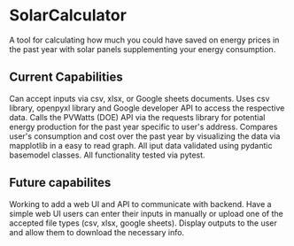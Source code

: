 # SolarCalculator
A tool for calculating how much you could have saved on energy prices in the past year with solar panels supplementing your energy consumption.

## Current Capabilities
Can accept inputs via csv, xlsx, or Google sheets documents.
Uses csv library, openpyxl library and Google developer API to access the respective data.
Calls the PVWatts (DOE) API via the requests library for potential energy production for the past year specific to user's address.
Compares user's consumption and cost over the past year by visualizing the data via mapplotlib in a easy to read graph.
All iput data validated using pydantic basemodel classes.
All functionality tested via pytest.

## Future capabilites
Working to add a web UI and API to communicate with backend.
Have a simple web UI users can enter their inputs in manually or upload one of the accepted file types (csv, xlsx, google sheets).
Display outputs to the user and allow them to download the necessary info.

